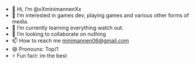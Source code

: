 - 👋 Hi, I’m @xXminimannenXx
- 👀 I’m interested in games dev, playing games and various other forms of media.
- 🌱 I’m currently learning everything watch out.
- 💞️ I’m looking to collaborate on nuthing
- 📫 How to reach me minimannen06@gmail.com
- 😄 Pronouns: Top/1
- ⚡ Fun fact: im the best

<!---
xXminimannenXx/xXminimannenXx is a ✨ special ✨ repository because its `README.md` (this file) appears on your GitHub profile.
You can click the Preview link to take a look at your changes.
--->
